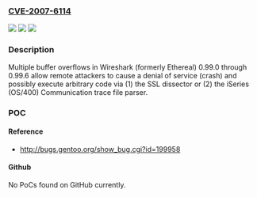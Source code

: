### [CVE-2007-6114](https://cve.mitre.org/cgi-bin/cvename.cgi?name=CVE-2007-6114)
![](https://img.shields.io/static/v1?label=Product&message=n%2Fa&color=blue)
![](https://img.shields.io/static/v1?label=Version&message=%3D%20n%2Fa%20&color=brighgreen)
![](https://img.shields.io/static/v1?label=Vulnerability&message=n%2Fa&color=brighgreen)

### Description

Multiple buffer overflows in Wireshark (formerly Ethereal) 0.99.0 through 0.99.6 allow remote attackers to cause a denial of service (crash) and possibly execute arbitrary code via (1) the SSL dissector or (2) the iSeries (OS/400) Communication trace file parser.

### POC

#### Reference
- http://bugs.gentoo.org/show_bug.cgi?id=199958

#### Github
No PoCs found on GitHub currently.

